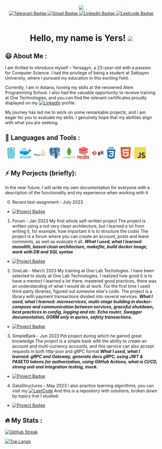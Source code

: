 <div id="header" align="center">
  <img src="https://media.tenor.com/500rWqut3sMAAAAi/party-gopher.gif" width="100"/>
</div>
<div id="badges" align="center">
  <a href="https://t.me/pelmenstruation">
    <img src="https://img.shields.io/badge/Telegram-blue?style=for-the-badge&logo=telegram" alt="Telegram Badge"/>
  </a>
  <a href="mailto:definston@gmail.com">
    <img src="https://img.shields.io/badge/gmail-black?style=for-the-badge&logo=gmail" alt="Gmail Badge"/>
  </a>
  <a href="https://www.linkedin.com/in/ynuraddi/">
    <img src="https://img.shields.io/badge/Linked%20In-blue?style=for-the-badge&logo=linkedin" alt="LinkedIn Badge"/>
  </a>
    <a href="https://leetcode.com/definston/">
    <img src="https://img.shields.io/badge/LeetCode-gray?style=for-the-badge&logo=leetcode" alt="Leetcode Badge"/>
  </a>
</div>
<div align="center">
<img src="https://komarev.com/ghpvc/?username=ynuraddi&style=flat-square&color=blue" alt=""/>
</div>
<h1 align="center">
  Hello, my name is Yers!
  <img src="https://media.giphy.com/media/hvRJCLFzcasrR4ia7z/giphy.gif" width="30px"/>
</h1>

## :smiley: About Me :
I am thrilled to introduce myself – Yersagyn, a 23-year-old with a passion for Computer Science. I had the privilege of being a student at Satbayev University, where I pursued my education in this exciting field.

Currently, I am in Astana, honing my skills at the renowned Alem Programming School. I also had the valuable opportunity to receive training at One Technologies, and you can find the relevant certificates proudly displayed on my [![LinkedIn](https://img.shields.io/badge/Linked%20In-blue?style=flat-square&logo=linkedin)](https://www.linkedin.com/in/ynuraddi/) profile.

My journey has led me to work on some remarkable projects, and I am eager for you to evaluate my skills. I genuinely hope that my abilities align with what you are seeking.

## :rocket: Languages and Tools :
<div>
  <img src="https://github.com/devicons/devicon/blob/master/icons/go/go-original.svg"   title="GO" alt="GO" width="40" height="40"/>&nbsp;
  <img src="https://github.com/devicons/devicon/blob/master/icons/docker/docker-plain-wordmark.svg"   title="Docker" alt="Docker" width="40" height="40"/>&nbsp;
  <img src="https://github.com/devicons/devicon/blob/master/icons/mysql/mysql-original-wordmark.svg" title="MySQL"  alt="MySQL" width="40" height="40"/>&nbsp;
  <img src="https://github.com/devicons/devicon/blob/master/icons/postgresql/postgresql-plain.svg"   title="Postgresql" alt="Postgresql" width="40" height="40"/>&nbsp;
  <img src="https://github.com/devicons/devicon/blob/master/icons/mongodb/mongodb-plain-wordmark.svg"   title="mongoDB" alt="mongoDB" width="40" height="40"/>&nbsp;
  <img src="https://github.com/devicons/devicon/blob/master/icons/redis/redis-plain-wordmark.svg"   title="Redis" alt="Redis" width="40" height="40"/>&nbsp;
  <img src="https://github.com/devicons/devicon/blob/master/icons/git/git-original-wordmark.svg" title="Git" **alt="Git" width="40" height="40"/>
  <img src="https://github.com/devicons/devicon/blob/master/icons/css3/css3-plain-wordmark.svg"  title="CSS3" alt="CSS" width="40" height="40"/>&nbsp;
  <img src="https://github.com/devicons/devicon/blob/master/icons/html5/html5-original.svg" title="HTML5" alt="HTML" width="40" height="40"/>&nbsp;
  <img src="https://github.com/devicons/devicon/blob/master/icons/javascript/javascript-original.svg" title="JavaScript" alt="JavaScript" width="40" height="40"/>&nbsp;
</div>

## :zap: My Porjects (briefly):
In the near future, I will write my own documentation for everyone with a description of the functionality and my experience when working with it

0. Recent test-assgnment - July 2023
* </a>
  <a href="https://github.com/ynuraddi/t-tsarka">
  <img src="https://img.shields.io/badge/to%20project-gray?style=for-the-badge&logo=GO" alt="Project Badge"/>
</a>

1. Forum - Jan 2023
My first whole self-written project
The project is written using a not very clean architecture, but I learned a lot from writing it, for example, how important it is to structure the code)
The project is a forum where you can create an account, posts and leave comments, as well as evaluate it all.
***What I used, what I learned: monolith, based clean architecture, makefile, build docker image, work with DB and SQL syntax***
* </a>
  <a href="https://github.com/ynuraddi/forum">
  <img src="https://img.shields.io/badge/to%20project-gray?style=for-the-badge&logo=GO" alt="Project Badge"/>
</a>



2. OneLab - March 2023
My training at One Lab Techologies.
I have been selected to study at One Lab Technologies. I realized how good it is to have a mentor) I learned a lot there, mastered good practices, there was an understanding of what I would do at work. For the first time I used third-party libraries, figured out someone else's code.
The project is a library with payment transactions divided into several services.
***What I used, what I learned: microservices, multi-stage building in docker-compose and communication between services, graceful shutdown, best practices in config, logging and etc. Echo router, Swagger documentation, GORM only in quries, safety transactions.***
* </a>
  <a href="https://github.com/ynuraddi/onelab">
  <img src="https://img.shields.io/badge/to%20project-gray?style=for-the-badge&logo=GO" alt="Project Badge"/>
</a>



3. SimpleBank - Jun 2023
Pet project during which he gained great knowledge
The project is a simple bank with the ability to create an account and multi-currency accounts, and this service can also accept requests in both http-json and gRPC format
***What I used, what I learned: gRPC and Gateway, generate docs gRPC, using JWT & PASETO tokens for authorization, using GitHub Actions, what is CI/CD, strong unit and integration testing, mock.***
* </a>
  <a href="https://github.com/ynuraddi/simple-bank">
  <img src="https://img.shields.io/badge/to%20project-gray?style=for-the-badge&logo=GO" alt="Project Badge"/>
</a>




4. DataStructures - May 2023
I also practice learning algorithms, you can visit my [![LeetCode](https://img.shields.io/badge/LeetCode-gray?style=flat-square&logo=leetcode)](https://leetcode.com/definston/)
And this is a repository with solutions, broken down by topics that I studied:
* </a>
  <a href="https://github.com/ynuraddi/data-strutures">
  <img src="https://img.shields.io/badge/to%20repo-gray?style=for-the-badge&logo=GO" alt="Project Badge"/>
</a>



## :fire: My Stats :
[![GitHub Streak](http://github-readme-streak-stats.herokuapp.com?user=ynuraddi&theme=dark&background=000000)](https://git.io/streak-stats)

[![Top Langs](https://github-readme-stats.vercel.app/api/top-langs/?username=ynuraddi&layout=compact&theme=vision-friendly-dark)](https://github.com/anuraghazra/github-readme-stats)